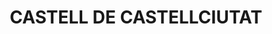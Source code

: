 ---
layout: test
title:  "CASTELL DE CASTELLCIUTAT"
coordinates:
  - group1:
        - [1.443917100906494, 42.357360371038247]
        - [1.444279962313072, 42.357473881666124]
        - [1.444291045055769, 42.357480707838242]
        - [1.444396139295105, 42.357530533352183]
        - [1.444419422840683, 42.357521670148707]
        - [1.444439458440084, 42.357621661231796]
        - [1.444519345096604, 42.357826773253421]
        - [1.444727615109662, 42.357776193096967]
        - [1.445198103326266, 42.358087991681302]
        - [1.445247036506408, 42.358042759520679]
        - [1.445282575470029, 42.357993173324168]
        - [1.445402025482726, 42.357671853364366]
        - [1.445290198647129, 42.35759273099935]
        - [1.445387013830576, 42.35749922735743]
        - [1.445404854624558, 42.357511464822316]
        - [1.445455906368665, 42.357465844062936]
        - [1.445437255442149, 42.35745223960506]
        - [1.445525287629275, 42.35737269841848]
        - [1.445638134051868, 42.357416160776395]
        - [1.445960180184544, 42.357262812297201]
        - [1.44589350403934, 42.357240525051253]
        - [1.445813206709645, 42.357211690252022]
        - [1.445632613817169, 42.357143735670796]
        - [1.445371773592839, 42.357170447985212]
        - [1.445277285362521, 42.357135370442293]
        - [1.445200654126596, 42.357106167702028]
        - [1.445113722036935, 42.357072652835328]
        - [1.445019592425791, 42.357034450680786]
        - [1.444997243465822, 42.357016832252476]
        - [1.444947507438882, 42.356980588257962]
        - [1.444931504855913, 42.356967958423326]
        - [1.44488720482785, 42.356939402688532]
        - [1.444793166413872, 42.356874707151754]
        - [1.444666754540367, 42.356822506582937]
        - [1.444594674324922, 42.356791279010913]
        - [1.444544306838921, 42.356774949252753]
        - [1.444455809257852, 42.356936052851879]
        - [1.444356204143654, 42.356886093265508]
        - [1.444377169538803, 42.35685717132155]
        - [1.444370110011913, 42.356852590240322]
        - [1.444395446570287, 42.356823206068917]
        - [1.444386827683508, 42.356819125371231]
        - [1.444397642104122, 42.356808319706175]
        - [1.444308918424376, 42.35676194993507]
        - [1.444221231864703, 42.356850256822369]
        - [1.444133049700002, 42.35683894201901]
        - [1.44409076509196, 42.356933914939823]
        - [1.444083460965451, 42.356956346497419]
        - [1.444063320904423, 42.357065805973455]
        - [1.444060515679787, 42.357088298594711]
        - [1.444121801454653, 42.35710102164294]
        - [1.444121281910923, 42.357104978325061]
        - [1.444131077008036, 42.357106988831447]
        - [1.44413670861441, 42.357169441922622]
        - [1.444163956266163, 42.357227911740914]
        - [1.444090281367088, 42.357272703312738]
        - [1.443917100906494, 42.357360371038247]
---